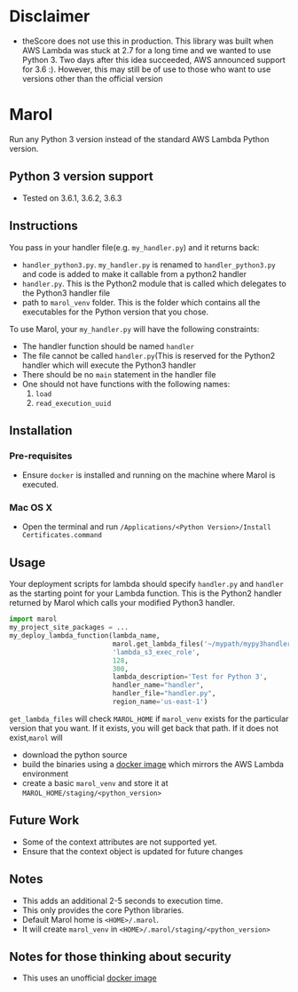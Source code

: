 # Disclaimer
* theScore does not use this in production. This library was built when AWS Lambda was stuck at 2.7 for a long time and we wanted to use Python 3. Two days after this idea succeeded, AWS announced support for 3.6 :). However, this may still be of use to those who want to use versions other than the official version

# Marol

Run any Python 3 version instead of the standard AWS Lambda Python version.

## Python 3 version support

* Tested on 3.6.1, 3.6.2, 3.6.3


## Instructions
You pass in your handler file(e.g. `my_handler.py`) and it returns back:

* `handler_python3.py`. `my_handler.py` is renamed to `handler_python3.py` and code is added to make it callable from a python2 handler
* `handler.py`. This is the Python2 module that is called which delegates to the Python3 handler file
* path to `marol_venv` folder. This is the folder which contains all the executables for the Python version that you chose.

To use Marol, your `my_handler.py` will have the following constraints:

* The handler function should be named `handler`
* The file cannot be called `handler.py`(This is reserved for the Python2 handler which will execute the Python3 handler
* There should be no `main` statement in the handler file
* One should not have functions with the following names:
   1. `load`
   2. `read_execution_uuid`


## Installation
### Pre-requisites
* Ensure `docker` is installed and running on the machine where Marol is executed.

### Mac OS X
* Open the terminal and run `/Applications/<Python Version>/Install Certificates.command` 


## Usage

Your deployment scripts for lambda should specify `handler.py` and `handler` as the starting point for your Lambda function. This is the Python2 handler returned by Marol which calls your modified Python3 handler.


```python
import marol
my_project_site_packages = ...
my_deploy_lambda_function(lambda_name,
                          marol.get_lambda_files('~/mypath/mypy3handler.py', '3.6.1') + my_project_site_packages,
                          'lambda_s3_exec_role',
                          128,
                          300,
                          lambda_description='Test for Python 3',
                          handler_name="handler",
                          handler_file="handler.py",
                          region_name='us-east-1')

```

`get_lambda_files` will check `MAROL_HOME` if `marol_venv` exists for the particular version that you want. If it exists, you will get back that path. If it does not exist,`marol` will 
* download the python source
* build the binaries using a [docker image](https://github.com/lambci/docker-lambda) which mirrors the AWS Lambda environment
* create a basic `marol_venv` and store it at `MAROL_HOME/staging/<python_version>`

## Future Work
* Some of the context attributes are not supported yet.
* Ensure that the context object is updated for future changes

## Notes
* This adds an additional 2-5 seconds to execution time.
* This only provides the core Python libraries. 
* Default Marol home is `<HOME>/.marol`. 
* It will create `marol_venv` in `<HOME>/.marol/staging/<python_version>`


## Notes for those thinking about security
* This uses an unofficial [docker image](https://github.com/lambci/docker-lambda)
